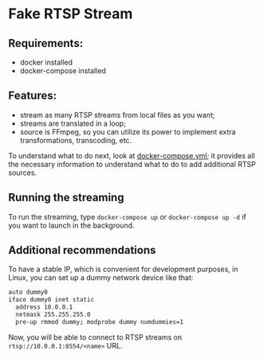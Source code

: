 # Fake RTSP Stream

## Requirements:
- docker installed
- docker-compose installed

## Features:
- stream as many RTSP streams from local files as you want;
- streams are translated in a loop;
- source is FFmpeg, so you can utilize its power to implement extra transformations, transcoding, etc.

To understand what to do next, look at [docker-compose.yml](docker-compose.yml); it provides all the necessary 
information to understand what to do to add additional RTSP sources.

## Running the streaming

To run the streaming, type `docker-compose up` or `docker-compose up -d` if you want to launch in the background.

## Additional recommendations

To have a stable IP, which is convenient for development purposes, in Linux, you can set up a dummy 
network device like that:

```bash
auto dummy0
iface dummy0 inet static
  address 10.0.0.1
  netmask 255.255.255.0
  pre-up rmmod dummy; modprobe dummy numdummies=1
```

Now, you will be able to connect to RTSP streams on `rtsp://10.0.0.1:8554/<name>` URL.
